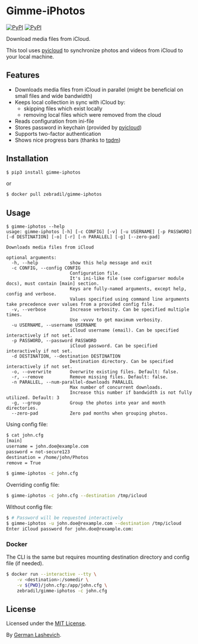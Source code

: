 # Gimme-iPhotos

[![PyPI](https://img.shields.io/pypi/v/gimme-iphotos.svg)](https://pypi.python.org/pypi/gimme-iphotos)
[![PyPI](https://img.shields.io/pypi/l/gimme-iphotos.svg)](https://opensource.org/licenses/MIT)

Download media files from iCloud.

This tool uses [pyicloud] to synchronize photos and videos from iCloud to your
local machine.

## Features

- Downloads media files from iCloud in parallel (might be beneficial on small files and wide bandwidth)
- Keeps local collection in sync with iCloud by:
  - skipping files which exist locally
  - removing local files which were removed from the cloud
- Reads configuration from ini-file
- Stores password in keychain (provided by [pyicloud])
- Supports two-factor authentication
- Shows nice progress bars (thanks to [tqdm])

## Installation

```sh
$ pip3 install gimme-iphotos
```

or

```sh
$ docker pull zebradil/gimme-iphotos
```

## Usage

```
$ gimme-iphotos --help
usage: gimme-iphotos [-h] [-c CONFIG] [-v] [-u USERNAME] [-p PASSWORD] [-d DESTINATION] [-o] [-r] [-n PARALLEL] [-g] [--zero-pad]

Downloads media files from iCloud

optional arguments:
  -h, --help            show this help message and exit
  -c CONFIG, --config CONFIG
                        Configuration file.
                        It's ini-like file (see configparser module docs), must contain [main] section.
                        Keys are fully-named arguments, except help, config and verbose.
                        Values specified using command line arguments take precedence over values from a provided config file.
  -v, --verbose         Increase verbosity. Can be specified multiple times.
                        Use -vvvv to get maximum verbosity.
  -u USERNAME, --username USERNAME
                        iCloud username (email). Can be specified interactively if not set.
  -p PASSWORD, --password PASSWORD
                        iCloud password. Can be specified interactively if not set.
  -d DESTINATION, --destination DESTINATION
                        Destination directory. Can be specified interactively if not set.
  -o, --overwrite       Overwrite existing files. Default: false.
  -r, --remove          Remove missing files. Default: false.
  -n PARALLEL, --num-parallel-downloads PARALLEL
                        Max number of concurrent downloads.
                        Increase this number if bandwidth is not fully utilized. Default: 3
  -g, --group           Group the photos into year and month directories.
  --zero-pad            Zero pad months when grouping photos.
```

Using config file:

```sh
$ cat john.cfg
[main]
username = john.doe@example.com
password = not-secure123
destination = /home/john/Photos
remove = True

$ gimme-iphotos -c john.cfg
```

Overriding config file:

```sh
$ gimme-iphotos -c john.cfg --destination /tmp/icloud
```

Without config file:

```sh
$ # Password will be requested interactively
$ gimme-iphotos -u john.doe@rexample.com --destination /tmp/icloud
Enter iCloud password for john.doe@rexample.com:
```

### Docker

The CLI is the same but requires mounting destination directory and config file (if needed).

```sh
$ docker run --interactive --tty \
    -v <destination>:/somedir \
    -v ${PWD}/john.cfg:/app/john.cfg \
    zebradil/gimme-iphotos -c john.cfg
```

## License

Licensed under the [MIT License].

By [German Lashevich].

[MIT License]: https://github.com/zebradil/Gimme-iPhotos/blob/master/LICENSE
[pyicloud]: https://github.com/picklepete/pyicloud
[tqdm]: https://github.com/tqdm/tqdm
[German Lashevich]: https://github.com/zebradil
